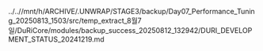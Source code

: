 ../..//mnt/h/ARCHIVE/.UNWRAP/STAGE3/backup/Day07_Performance_Tuning_20250813_1503/src/temp_extract_8월7일/DuRiCore/modules/backup_success_20250812_132942/DURI_DEVELOPMENT_STATUS_20241219.md